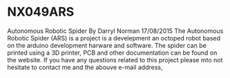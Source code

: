 # NX049ARS
Autonomous Robotic Spider
By Darryl Norman 17/08/2015
The Autonomous Robotic Spider (ARS) is a project is a develepment an octoped robot based on the arduino development harware and software. The spider can be printed using a 3D printer, PCB and other documentation can be found on the website.
If you have any questions related to this project please mto not hesitate to contact me and the abouve e-mail address,
